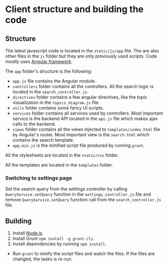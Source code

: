 # Client structure and building the code

## Structure

The latest javascript code is located in the `static/js/app` file. The are also other files in the `js` folder but they are only previously used scripts. Code mostly uses [Angular framework](https://angularjs.org/).

The `app` folder's structure is the following:
* `app.js` file contains the Angular module.
* `controllers` folder contains all the controllers. All the search logic is located in the `search_controller.js`.
* `directives` folder contains a few angular directives, like the topic visualization in the `topics_diagram.js` file.
* `utils` folder contains some fancy UI scripts.
* `services` folder contains all services used by controllers. Most important service is the backend API located in the `api.js` file which makes ajax calls to the backend.
* `views` folder contains all the views injected to `templates/index.html` file by Angular's router. Most important view is the `search.html` which contains the search template.
* `app.min.js` is the minified script file produced by running `grunt`.

All the stylesheets are located in the `static/css` folder.

All the templates are located in the `templates` folder.

### Switching to settings page

Set the search query from the settings controller by calling `QueryService.setQuery` function in the `settings_controller.js` file and remove `QueryService.setQuery` function call from the `search_controller.js` file.

## Building

1. Install [Node.js](https://nodejs.org/en/).
2. Install Grunt `npm install -g grunt-cli`.
3. Install dependencies by running `npm install`.

* Run `grunt` to minify the script files and watch the files. If the files are changed, the tasks is re-run.
